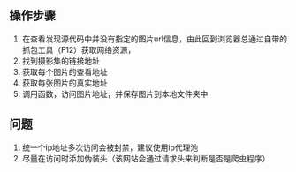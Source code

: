 ## 操作步骤
1. 在查看发现源代码中并没有指定的图片url信息，由此回到浏览器总通过自带的抓包工具（F12）获取网络资源，
1. 找到摄影集的链接地址
1. 获取每个图片的查看地址
1. 获取每张图片的真实地址
1. 调用函数，访问图片地址，并保存图片到本地文件夹中

## 问题
1. 统一个ip地址多次访问会被封禁，建议使用ip代理池
2. 尽量在访问时添加伪装头（该网站会通过请求头来判断是否是爬虫程序）
